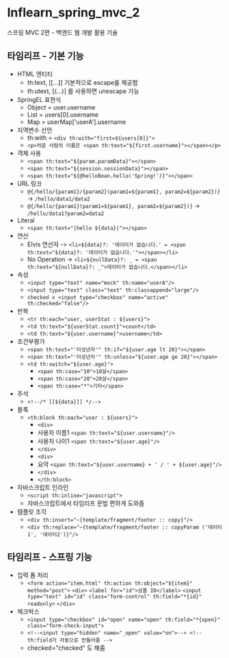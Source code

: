 # Inflearn_spring_mvc_2
스프링 MVC 2편 - 백엔드 웹 개발 활용 기술

## 타임리프 - 기본 기능
- HTML 엔티티
  - th:text, [[...]] 기본적으로 escape를 제공함
  - th:utext, [(...)] 를 사용하면 unescape 가능
- SpringEL 표현식
  - Object = user.username
  - List = users[0].username
  - Map = userMap['userA'].username
- 지역변수 선언
  - th:with = `<div th:with="first=${users[0]}">`
  - `<p>처음 사람의 이름은 <span th:text="${first.username}"></span></p>`
- 객체 사용
  - `<span th:text="${param.paramData}"></span>`
  - `<span th:text="${session.sessionData}"></span>`
  - `<span th:text="${@helloBean.hello('Spring!')}"></span>`
- URL 링크
  - `@{/hello/{param1}/{param2}(param1=${param1}, param2=${param2})}` -> `/hello/data1/data2`
  - `@{/hello/{param1}(param1=${param1}, param2=${param2})}` -> `/hello/data1?param2=data2`
- Literal
  - `<span th:text="|hello ${data}|"></span>`
- 연산
  - Elvis 연산자 -> `<li>${data}?: '데이터가 없습니다.' = <span th:text="${data}?: '데이터가 없습니다.'"></span></li>`
  - No Operation -> `<li>${nullData}?: _ = <span th:text="${nullData}?: _">데이터가 없습니다.</span></li>`
- 속성
  - `<input type="text" name="mock" th:name="userA"/>`
  - `<input type="text" class="text" th:classappend="large"/>`
  - `checked x <input type="checkbox" name="active" th:checked="false"/>`
- 반복
  - `<tr th:each="user, userStat : ${users}">`
  - `<td th:text="${userStat.count}">count</td>`
  - `<td th:text="${user.username}">username</td>`
- 조건부평가
  - `<span th:text="'미성년자'" th:if="${user.age lt 20}"></span>`
  - `<span th:text="'미성년자'" th:unless="${user.age ge 20}"></span>`
  - `<td th:switch="${user.age}">`
    - `<span th:case="10">10살</span>`
    - `<span th:case="20">20살</span>`
    - `<span th:case="*">기타</span>`
- 주석
  - `<!--/* [[${data}]] */-->`
- 블록
  - `<th:block th:each="user : ${users}">`
     - `<div>`
     -   사용자 이름1 `<span th:text="${user.username}"/>`
     -   사용자 나이1 `<span th:text="${user.age}"/>`
     - `</div>`
     - `<div>`
     -   요약 `<span th:text="${user.username} + ' / ' + ${user.age}"/>`
     - `</div>`
     - `</th:block>`
- 자바스크립트 인라인
  - `<script th:inline="javascript">`
  - 자바스크립트에서 타임리프 문법 편하게 도와줌
- 템플릿 조각
  - `<div th:insert="~{template/fragment/footer :: copy}"/>`
  - `<div th:replace="~{template/fragment/footer :: copyParam ('데이터1', '데이터2')}"/>`

## 타임리프 - 스프링 기능
- 입력 폼 처리
  - `<form action="item.html" th:action th:object="${item}" method="post">`
        `<div>`
            `<label for="id">상품 ID</label>`
            `<input type="text" id="id" class="form-control" th:field="*{id}" readonly>`
        `</div>`
- 체크박스
  - `<input type="checkbox" id="open" name="open" th:field="*{open}" class="form-check-input">`
  - `<!--<input type="hidden" name="_open" value="on">--> <!-- th:field가 자동으로 만들어줌 -->`
  - checked="checked" 도 해줌











     
